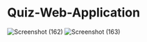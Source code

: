 # Quiz-Web-Application
![Screenshot (162)](https://user-images.githubusercontent.com/73978943/166150755-4cc45d15-6d50-4694-83c2-360dc92a595a.png)
![Screenshot (163)](https://user-images.githubusercontent.com/73978943/166150801-8f8d4723-4d15-44a2-98c8-f2577419ab67.png)


